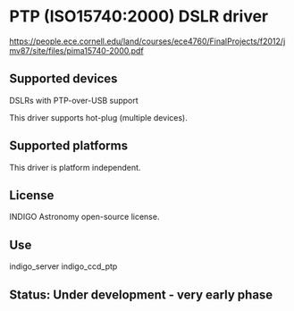 # PTP (ISO15740:2000) DSLR driver

https://people.ece.cornell.edu/land/courses/ece4760/FinalProjects/f2012/jmv87/site/files/pima15740-2000.pdf

## Supported devices

DSLRs with PTP-over-USB support

This driver supports hot-plug (multiple devices).

## Supported platforms

This driver is platform independent.

## License

INDIGO Astronomy open-source license.

## Use

indigo_server indigo_ccd_ptp

## Status: Under development - very early phase

